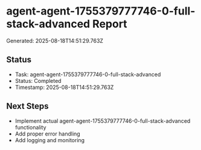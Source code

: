 # agent-agent-1755379777746-0-full-stack-advanced Report

Generated: 2025-08-18T14:51:29.763Z

## Status
- Task: agent-agent-1755379777746-0-full-stack-advanced
- Status: Completed
- Timestamp: 2025-08-18T14:51:29.763Z

## Next Steps
- Implement actual agent-agent-1755379777746-0-full-stack-advanced functionality
- Add proper error handling
- Add logging and monitoring
